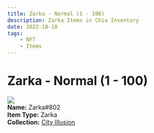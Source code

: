 ```yaml
---
title: Zarka - Normal (1 - 100)
description: Zarka Items in Chia Inventory
date: 2022-10-10
tags:
    - NFT
    - Items
---
```


# Zarka - Normal (1 - 100)
<div class="item_thumbnail">
<img loading="lazy" src="https://w4dzl3zr7g35m5ida4uvgsrpwmykqit4zojhnw5o474j2d2jjpkq.arweave.net/tweV7zH5t9Z1AwcpU0ovszCoInzLknbbruf4nQ9JS9U"><br/>
<div><strong>Name:</strong> Zarka#802</div>
<div><strong>Item Type:</strong> Zarka</div>
<div><strong>Collection:</strong> <a href="https://www.spacescan.io/xch/nft/collection/col1lend2dcn558km4wcwta4xnkfv3xpcmlp9kyt0m909emvfxechlyqdl5ndg">City Illusion</a></div>
</div>

